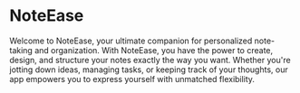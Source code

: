 # NoteEase
Welcome to NoteEase, your ultimate companion for personalized note-taking and organization. With NoteEase, you have the power to create, design, and structure your notes exactly the way you want. Whether you're jotting down ideas, managing tasks, or keeping track of your thoughts, our app empowers you to express yourself with unmatched flexibility.
